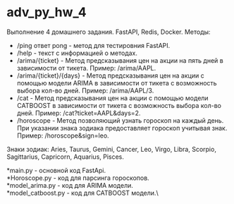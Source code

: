 # adv_py_hw_4
Выполнение 4 домашнего задания. FastAPI, Redis, Docker.
Методы:
* /ping ответ pong - метод для тестировния FastAPI.
* /help - текст с информацией о методах.
* /arima/{ticket} - Метод предсказывания цен на акции на пять дней в зависимости от тикета. Пример: /arima/AAPL.
* /arima/{ticket}/{days} - Метод предсказывания цен на акции с помощью модели ARIMA в зависимости от тикета с возможность выбора кол-во дней. Пример: /arima/AAPL/3.
* /cat - Метод предсказывания цен на акции с помощью модели CATBOOST в зависимости от тикета с возможность выбора кол-во дней. Пример: /cat?ticket=AAPL&days=2.
* /horoscope - Метод позволяющий узнать гороскоп на каждый день. При указании знака зодиака предоставляет гороскоп учитывая знак. Пример: /horoscope&sign=leo.

Знаки зодиак: Aries, Taurus, Gemini, Cancer, Leo, Virgo, Libra, Scorpio, Sagittarius, Capricorn, Aquarius, Pisces.

*main.py - основной код FastApi.\
*Horoscope.py - код для парсинга гороскопов.\
*model_arima.py - код для ARIMA модели.\
*model_catboost.py - код для CATBOOST модели.\
